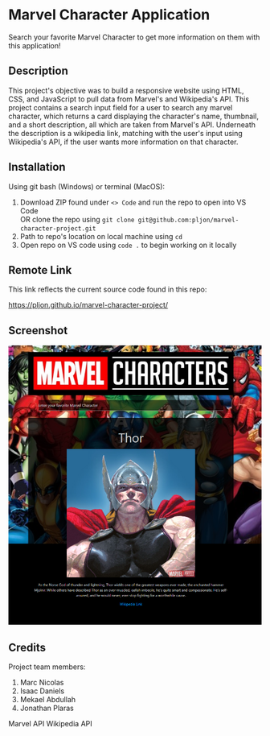# Marvel Character Application

Search your favorite Marvel Character to get more information on them with this application!

## Description

This project's objective was to build a responsive website using HTML, CSS, and JavaScript to pull data from Marvel's and Wikipedia's API. This project contains a search input field for a user to search any marvel character, which returns a card displaying the character's name, thumbnail, and a short description, all which are taken from Marvel's API. Underneath the description is a wikipedia link, matching with the user's input using Wikipedia's API, if the user wants more information on that character.

## Installation

Using git bash (Windows) or terminal (MacOS):

1. Download ZIP found under `<> Code` and run the repo to open into VS Code <br />
OR clone the repo using `git clone git@github.com:pljon/marvel-character-project.git`
2. Path to repo's location on local machine using `cd`
3. Open repo on VS code using `code .` to begin working on it locally

## Remote Link

This link reflects the current source code found in this repo:

https://pljon.github.io/marvel-character-project/

## Screenshot

![website gif](./assets/images/marvel-character-project.png)

## Credits

Project team members:
1. Marc Nicolas
2. Isaac Daniels
3. Mekael Abdullah
4. Jonathan Plaras

Marvel API
Wikipedia API